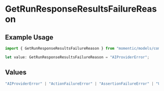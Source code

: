 # GetRunResponseResultsFailureReason

## Example Usage

```typescript
import { GetRunResponseResultsFailureReason } from "momentic/models/components";

let value: GetRunResponseResultsFailureReason = "AIProviderError";
```

## Values

```typescript
"AIProviderError" | "ActionFailureError" | "AssertionFailureError" | "UserConfigurationError" | "JobTimeoutError" | "InternalWebAgentError" | "InternalPlatformError"
```